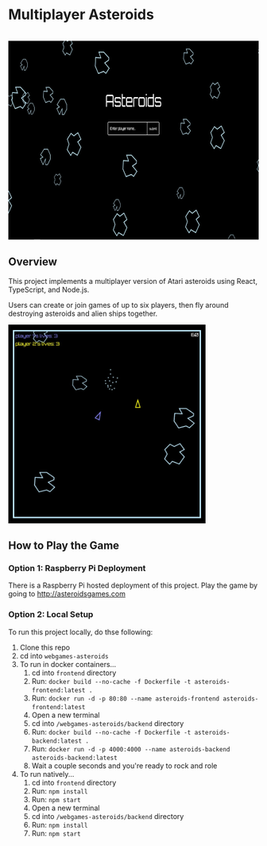 # Multiplayer Asteroids

<br />
<img src="./images/homepage.jpg" height="400px" />

## Overview

This project implements a multiplayer version of Atari asteroids using React, TypeScript, and Node.js.

Users can create or join games of up to six players, then fly around destroying asteroids and alien ships together.

<img src="./images/gameplay.jpg" height="400px" />

## How to Play the Game

### Option 1: Raspberry Pi Deployment

There is a Raspberry Pi hosted deployment of this project. Play the game by going to http://asteroidsgames.com

### Option 2: Local Setup

To run this project locally, do thse following:

1. Clone this repo
2. cd into `webgames-asteroids`
3. To run in docker containers...
    1. cd into `frontend` directory
    2. Run: `docker build --no-cache -f Dockerfile -t asteroids-frontend:latest .`
    3. Run: `docker run -d -p 80:80 --name asteroids-frontend asteroids-frontend:latest`
    4. Open a new terminal
    5. cd into `/webgames-asteroids/backend` directory
    6. Run: `docker build --no-cache -f Dockerfile -t asteroids-backend:latest .`
    7. Run: `docker run -d -p 4000:4000 --name asteroids-backend asteroids-backend:latest`
    8. Wait a couple seconds and you're ready to rock and role
4. To run natively...
    1. cd into `frontend` directory
    2. Run: `npm install`
    3. Run: `npm start`
    4. Open a new terminal
    5. cd into `/webgames-asteroids/backend` directory
    6. Run: `npm install`
    7. Run: `npm start`
